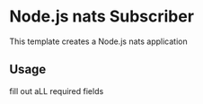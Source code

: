 # Node.js nats Subscriber

This template creates a Node.js nats application

## Usage

fill out aLL required fields

